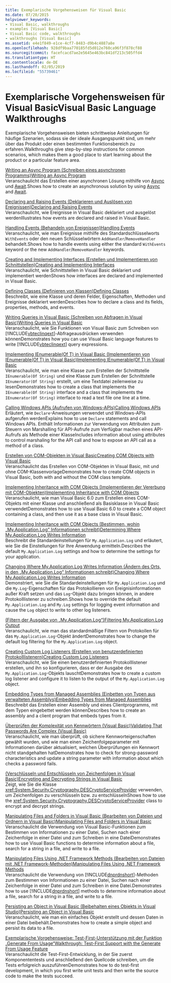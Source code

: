 ```yaml
---
title: Exemplarische Vorgehensweisen für Visual Basic
ms.date: 07/20/2015
helpviewer_keywords:
- Visual Basic, walkthroughs
- examples [Visual Basic]
- Visual Basic code, walkthroughs
- walkthroughs [Visual Basic]
ms.assetid: e4e1f849-e1ce-4cf7-8483-d9b4c4887a8e
ms.openlocfilehash: 928df9baa770185fd5d012e760ca96f3f878cf88
ms.sourcegitcommit: facefcacd7ae2e5645e463bc841df213c505ffd4
ms.translationtype: HT
ms.contentlocale: de-DE
ms.lasthandoff: 02/05/2019
ms.locfileid: "55739461"
---
```

# <a name="visual-basic-language-walkthroughs"></a><span data-ttu-id="0b967-102">Exemplarische Vorgehensweisen für Visual Basic</span><span class="sxs-lookup"><span data-stu-id="0b967-102">Visual Basic Language Walkthroughs</span></span>
<span data-ttu-id="0b967-103">Exemplarische Vorgehensweisen bieten schrittweise Anleitungen für häufige Szenarien, sodass sie der ideale Ausgangspunkt sind, um mehr über das Produkt oder einen bestimmten Funktionsbereich zu erfahren.</span><span class="sxs-lookup"><span data-stu-id="0b967-103">Walkthroughs give step-by-step instructions for common scenarios, which makes them a good place to start learning about the product or a particular feature area.</span></span>  
  
 [<span data-ttu-id="0b967-104">Writing an Async Program (Schreiben eines asynchronen Programms)</span><span class="sxs-lookup"><span data-stu-id="0b967-104">Writing an Async Program</span></span>](./programming-guide/concepts/async/walkthrough-accessing-the-web-by-using-async-and-await.md)  
 <span data-ttu-id="0b967-105">Veranschaulicht das Erstellen einer asynchronen Lösung mithilfe von [Async](../visual-basic/language-reference/modifiers/async.md) und [Await](../visual-basic/language-reference/operators/await-operator.md).</span><span class="sxs-lookup"><span data-stu-id="0b967-105">Shows how to create an asynchronous solution by using [Async](../visual-basic/language-reference/modifiers/async.md) and [Await](../visual-basic/language-reference/operators/await-operator.md).</span></span>  
  
 [<span data-ttu-id="0b967-106">Declaring and Raising Events (Deklarieren und Auslösen von Ereignissen)</span><span class="sxs-lookup"><span data-stu-id="0b967-106">Declaring and Raising Events</span></span>](../visual-basic/programming-guide/language-features/events/walkthrough-declaring-and-raising-events.md)  
 <span data-ttu-id="0b967-107">Veranschaulicht, wie Ereignisse in Visual Basic deklariert und ausgelöst werden</span><span class="sxs-lookup"><span data-stu-id="0b967-107">Illustrates how events are declared and raised in Visual Basic.</span></span>  
  
 [<span data-ttu-id="0b967-108">Handling Events (Behandeln von Ereignissen)</span><span class="sxs-lookup"><span data-stu-id="0b967-108">Handling Events</span></span>](../visual-basic/programming-guide/language-features/events/walkthrough-handling-events.md)  
 <span data-ttu-id="0b967-109">Veranschaulicht, wie man Ereignisse mithilfe des Standardschlüsselworts `WithEvents` oder den neuen Schlüsselwörtern `AddHandler`/`RemoveHandler` behandelt.</span><span class="sxs-lookup"><span data-stu-id="0b967-109">Shows how to handle events using either the standard `WithEvents` keyword or the new `AddHandler`/`RemoveHandler` keywords.</span></span>  
  
 [<span data-ttu-id="0b967-110">Creating and Implementing Interfaces (Erstellen und Implementieren von Schnittstellen)</span><span class="sxs-lookup"><span data-stu-id="0b967-110">Creating and Implementing Interfaces</span></span>](../visual-basic/programming-guide/language-features/interfaces/walkthrough-creating-and-implementing-interfaces.md)  
 <span data-ttu-id="0b967-111">Veranschaulicht, wie Schnittstellen in Visual Basic deklariert und implementiert werden</span><span class="sxs-lookup"><span data-stu-id="0b967-111">Shows how interfaces are declared and implemented in Visual Basic.</span></span>  
  
 [<span data-ttu-id="0b967-112">Defining Classes (Definieren von Klassen)</span><span class="sxs-lookup"><span data-stu-id="0b967-112">Defining Classes</span></span>](../visual-basic/programming-guide/language-features/objects-and-classes/walkthrough-defining-classes.md)  
 <span data-ttu-id="0b967-113">Beschreibt, wie eine Klasse und deren Felder, Eigenschaften, Methoden und Ereignisse deklariert werden</span><span class="sxs-lookup"><span data-stu-id="0b967-113">Describes how to declare a class and its fields, properties, methods, and events.</span></span>  
  
 [<span data-ttu-id="0b967-114">Writing Queries in Visual Basic (Schreiben von Abfragen in Visual Basic)</span><span class="sxs-lookup"><span data-stu-id="0b967-114">Writing Queries in Visual Basic</span></span>](../visual-basic/programming-guide/concepts/linq/walkthrough-writing-queries.md)  
 <span data-ttu-id="0b967-115">Veranschaulicht, wie Sie Funktionen von Visual Basic zum Schreiben von [!INCLUDE[vbteclinqext](~/includes/vbteclinqext-md.md)]-Abfrageausdrücken verwenden können</span><span class="sxs-lookup"><span data-stu-id="0b967-115">Demonstrates how you can use Visual Basic language features to write [!INCLUDE[vbteclinqext](~/includes/vbteclinqext-md.md)] query expressions.</span></span>  
  
 [<span data-ttu-id="0b967-116">Implementing IEnumerable(Of T) in Visual Basic (Implementieren von IEnumerable(Of T) in Visual Basic)</span><span class="sxs-lookup"><span data-stu-id="0b967-116">Implementing IEnumerable(Of T) in Visual Basic</span></span>](../visual-basic/programming-guide/language-features/control-flow/walkthrough-implementing-ienumerable-of-t.md)  
 <span data-ttu-id="0b967-117">Veranschaulicht, wie man eine Klasse zum Erstellen der Schnittstelle `IEnumerable(Of String)` und eine Klasse zum Erstellen der Schnittstelle `IEnumerator(Of String)` erstellt, um eine Textdatei zeilenweise zu lesen</span><span class="sxs-lookup"><span data-stu-id="0b967-117">Demonstrates how to create a class that implements the `IEnumerable(Of String)` interface and a class that implements the `IEnumerator(Of String)` interface to read a text file one line at a time.</span></span>  
  
 [<span data-ttu-id="0b967-118">Calling Windows APIs (Aufrufen von Windows-APIs)</span><span class="sxs-lookup"><span data-stu-id="0b967-118">Calling Windows APIs</span></span>](../visual-basic/programming-guide/com-interop/walkthrough-calling-windows-apis.md)  
 <span data-ttu-id="0b967-119">Erläutert, wie `Declare`-Anweisungen verwendet und Windows-APIs aufgerufen werden</span><span class="sxs-lookup"><span data-stu-id="0b967-119">Explains how to use `Declare` statements and call Windows APIs.</span></span> <span data-ttu-id="0b967-120">Enthält Informationen zur Verwendung von Attributen zum Steuern von Marshalling für API-Aufrufe zum Verfügbar machen eines API-Aufrufs als Methode einer Klasse</span><span class="sxs-lookup"><span data-stu-id="0b967-120">Includes information about using attributes to control marshaling for the API call and how to expose an API call as a method of a class.</span></span>  
  
 [<span data-ttu-id="0b967-121">Erstellen von COM-Objekten in Visual Basic</span><span class="sxs-lookup"><span data-stu-id="0b967-121">Creating COM Objects with Visual Basic</span></span>](../visual-basic/programming-guide/com-interop/walkthrough-creating-com-objects.md)  
 <span data-ttu-id="0b967-122">Veranschaulicht das Erstellen von COM-Objekten in Visual Basic, mit und ohne COM-Klassenvorlage</span><span class="sxs-lookup"><span data-stu-id="0b967-122">Demonstrates how to create COM objects in Visual Basic, both with and without the COM class template.</span></span>  
  
 [<span data-ttu-id="0b967-123">Implementing Inheritance with COM Objects (Implementieren der Vererbung mit COM-Objekten)</span><span class="sxs-lookup"><span data-stu-id="0b967-123">Implementing Inheritance with COM Objects</span></span>](../visual-basic/programming-guide/com-interop/walkthrough-implementing-inheritance-with-com-objects.md)  
 <span data-ttu-id="0b967-124">Veranschaulicht, wie man Visual Basic 6.0 zum Erstellen eines COM-Objekts mit einer Klasse und anschließend als Basisklasse in Visual Basic verwendet</span><span class="sxs-lookup"><span data-stu-id="0b967-124">Demonstrates how to use Visual Basic 6.0 to create a COM object containing a class, and then use it as a base class in Visual Basic.</span></span>  
  
 [<span data-ttu-id="0b967-125">Implementing Inheritance with COM Objects (Bestimmen, wohin „My.Application.Log“ Informationen schreibt)</span><span class="sxs-lookup"><span data-stu-id="0b967-125">Determining Where My.Application.Log Writes Information</span></span>](../visual-basic/developing-apps/programming/log-info/walkthrough-determining-where-my-application-log-writes-information.md)  
 <span data-ttu-id="0b967-126">Beschreibt die Standardeinstellungen für `My.Application.Log` und erläutert, wie Sie die Einstellungen für Ihre Anwendung ermitteln.</span><span class="sxs-lookup"><span data-stu-id="0b967-126">Describes the default `My.Application.Log` settings and how to determine the settings for your application.</span></span>  
  
 [<span data-ttu-id="0b967-127">Changing Where My.Application.Log Writes Information (Ändern des Orts, in den „My.Application.Log“ Informationen schreibt)</span><span class="sxs-lookup"><span data-stu-id="0b967-127">Changing Where My.Application.Log Writes Information</span></span>](../visual-basic/developing-apps/programming/log-info/walkthrough-changing-where-my-application-log-writes-information.md)  
 <span data-ttu-id="0b967-128">Demonstriert, wie Sie die Standardeinstellungen für `My.Application.Log` und die `My.Log`-Eigenschaften für das Protokollieren von Ereignisinformationen außer Kraft setzen und das `Log`-Objekt dazu bringen können, in andere Protokolllistener zu schreiben.</span><span class="sxs-lookup"><span data-stu-id="0b967-128">Shows how to override the default `My.Application.Log` and `My.Log` settings for logging event information and cause the `Log` object to write to other log listeners.</span></span>  
  
 [<span data-ttu-id="0b967-129"> (Filtern der Ausgabe von „My.Application.Log“)</span><span class="sxs-lookup"><span data-stu-id="0b967-129">Filtering My.Application.Log Output</span></span>](../visual-basic/developing-apps/programming/log-info/walkthrough-filtering-my-application-log-output.md)  
 <span data-ttu-id="0b967-130">Veranschaulicht, wie man das standardmäßige Filtern von Protokollen für das `My.Application.Log`-Objekt ändert</span><span class="sxs-lookup"><span data-stu-id="0b967-130">Demonstrates how to change the default log filtering for the `My.Application.Log` object.</span></span>  
  
 [<span data-ttu-id="0b967-131">Creating Custom Log Listeners (Erstellen von benutzerdefinierten Protokolllistenern)</span><span class="sxs-lookup"><span data-stu-id="0b967-131">Creating Custom Log Listeners</span></span>](../visual-basic/developing-apps/programming/log-info/walkthrough-creating-custom-log-listeners.md)  
 <span data-ttu-id="0b967-132">Veranschaulicht, wie Sie einen benutzerdefinierten Protokolllistener erstellen, und ihn so konfigurieren, dass er der Ausgabe des `My.Application.Log`-Objekts lauscht</span><span class="sxs-lookup"><span data-stu-id="0b967-132">Demonstrates how to create a custom log listener and configure it to listen to the output of the `My.Application.Log` object.</span></span>  
  
 [<span data-ttu-id="0b967-133">Embedding Types from Managed Assemblies (Einbetten von Typen aus verwalteten Assemblys)</span><span class="sxs-lookup"><span data-stu-id="0b967-133">Embedding Types from Managed Assemblies</span></span>](../visual-basic/programming-guide/concepts/assemblies-gac/walkthrough-embedding-types-from-managed-assemblies-in-vs.md)  
 <span data-ttu-id="0b967-134">Beschreibt das Erstellen einer Assembly und eines Clientprogramms, mit dem Typen eingebettet werden können</span><span class="sxs-lookup"><span data-stu-id="0b967-134">Describes how to create an assembly and a client program that embeds types from it.</span></span>  
  
 [<span data-ttu-id="0b967-135">Überprüfen der Komplexität von Kennwörtern (Visual Basic)</span><span class="sxs-lookup"><span data-stu-id="0b967-135">Validating That Passwords Are Complex (Visual Basic)</span></span>](../visual-basic/programming-guide/language-features/strings/walkthrough-validating-that-passwords-are-complex.md)  
 <span data-ttu-id="0b967-136">Veranschaulicht, wie man überprüft, ob sichere Kennworteigenschaften gewählt wurden, und wie man einen Zeichenfolgeparameter mit Informationen darüber aktualisiert, welchen Überprüfungen ein Kennwort nicht standgehalten hat</span><span class="sxs-lookup"><span data-stu-id="0b967-136">Demonstrates how to check for strong-password characteristics and update a string parameter with information about which checks a password fails.</span></span>  
  
 [<span data-ttu-id="0b967-137"> (Verschlüsseln und Entschlüsseln von Zeichenfolgen in Visual Basic)</span><span class="sxs-lookup"><span data-stu-id="0b967-137">Encrypting and Decrypting Strings in Visual Basic</span></span>](../visual-basic/programming-guide/language-features/strings/walkthrough-encrypting-and-decrypting-strings.md)  
 <span data-ttu-id="0b967-138">Zeigt, wie Sie die Klasse <xref:System.Security.Cryptography.DESCryptoServiceProvider> verwenden, um Zeichenfolgen zu verschlüsseln bzw. zu entschlüsseln</span><span class="sxs-lookup"><span data-stu-id="0b967-138">Shows how to use the <xref:System.Security.Cryptography.DESCryptoServiceProvider> class to encrypt and decrypt strings.</span></span>  
  
 [<span data-ttu-id="0b967-139">Manipulating Files and Folders in Visual Basic (Bearbeiten von Dateien und Ordnern in Visual Basic)</span><span class="sxs-lookup"><span data-stu-id="0b967-139">Manipulating Files and Folders in Visual Basic</span></span>](../visual-basic/developing-apps/programming/drives-directories-files/walkthrough-manipulating-files-and-directories.md)  
 <span data-ttu-id="0b967-140">Veranschaulicht die Verwendung von Visual Basic-Funktionen zum Bestimmen von Informationen zu einer Datei, Suchen nach einer Zeichenfolge in einer Datei und zum Schreiben in eine Datei</span><span class="sxs-lookup"><span data-stu-id="0b967-140">Demonstrates how to use Visual Basic functions to determine information about a file, search for a string in a file, and write to a file.</span></span>  
  
 [<span data-ttu-id="0b967-141">Manipulating Files Using .NET Framework Methods (Bearbeiten von Dateien mit .NET Framework-Methoden)</span><span class="sxs-lookup"><span data-stu-id="0b967-141">Manipulating Files Using .NET Framework Methods</span></span>](../visual-basic/developing-apps/programming/drives-directories-files/walkthrough-manipulating-files-by-using-net-framework-methods.md)  
 <span data-ttu-id="0b967-142">Veranschaulicht die Verwendung von [!INCLUDE[dnprdnshort](~/includes/dnprdnshort-md.md)]-Methoden zum Bestimmen von Informationen zu einer Datei, Suchen nach einer Zeichenfolge in einer Datei und zum Schreiben in eine Datei.</span><span class="sxs-lookup"><span data-stu-id="0b967-142">Demonstrates how to use [!INCLUDE[dnprdnshort](~/includes/dnprdnshort-md.md)] methods to determine information about a file, search for a string in a file, and write to a file.</span></span>  
  
 [<span data-ttu-id="0b967-143">Persisting an Object in Visual Basic (Beibehalten eines Objekts in Visual Studio)</span><span class="sxs-lookup"><span data-stu-id="0b967-143">Persisting an Object in Visual Basic</span></span>](../visual-basic/programming-guide/concepts/serialization/walkthrough-persisting-an-object-in-visual-studio.md)  
 <span data-ttu-id="0b967-144">Veranschaulicht, wie man ein einfaches Objekt erstellt und dessen Daten in einer Datei beibehält.</span><span class="sxs-lookup"><span data-stu-id="0b967-144">Demonstrates how to create a simple object and persist its data to a file.</span></span>  
  
 [<span data-ttu-id="0b967-145">Exemplarische Vorgehensweise: Test-First-Unterstützung mit der Funktion „Generate From Usage“</span><span class="sxs-lookup"><span data-stu-id="0b967-145">Walkthrough: Test-First Support with the Generate From Usage Feature</span></span>](/visualstudio/ide/walkthrough-test-first-support-with-the-generate-from-usage-feature)  
 <span data-ttu-id="0b967-146">Veranschaulicht die Test-First-Entwicklung, in der Sie zuerst Komponententests und anschließend den Quellcode schreiben, um die Tests erfolgreich auszuführen</span><span class="sxs-lookup"><span data-stu-id="0b967-146">Demonstrates how to do test-first development, in which you first write unit tests and then write the source code to make the tests succeed.</span></span>
